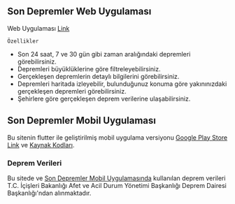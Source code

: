 ## Son Depremler Web Uygulaması
Web Uygulaması [Link]()

  `Özellikler`
  - Son 24 saat, 7 ve 30 gün gibi zaman aralığındaki depremleri görebilirsiniz.
  - Depremleri büyüklüklerine göre filtreleyebilirsiniz.
  - Gerçekleşen depremlerin detaylı bilgilerini görebilirsiniz.
  - Depremleri haritada izleyebilir, bulunduğunuz konuma göre yakınınızdaki gerçekleşen depremleri görebilirsiniz.
  - Şehirlere göre gerçekleşen deprem verilerine ulaşabilirsiniz.

## Son Depremler Mobil Uygulaması
Bu sitenin flutter ile geliştirilmiş mobil uygulama versiyonu [Google Play Store Link](https://play.google.com/store/apps/details?id=com.son.depremler) ve [Kaynak Kodları](https://github.com/ismailcakici/Son-Depremler).

### Deprem Verileri
Bu sitede ve [Son Depremler Mobil Uygulamasında](https://play.google.com/store/apps/details?id=com.son.depremler) kullanılan deprem verileri T.C. İçişleri Bakanlığı Afet ve Acil Durum Yönetimi Başkanlığı Deprem Dairesi Başkanlığı'ndan alınmaktadır.

